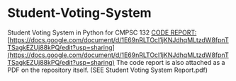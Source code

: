 # Student-Voting-System
Student Voting System in Python for CMPSC 132
[CODE REPORT:](https://docs.google.com/document/d/1E69nRLTOcl1jKNJdhqMLtzdW8fpnTTSagkEZUj88kPQ/edit?usp=sharing)
[https://docs.google.com/document/d/1E69nRLTOcl1jKNJdhqMLtzdW8fpnTTSagkEZUj88kPQ/edit?usp=sharing](https://docs.google.com/document/d/1E69nRLTOcl1jKNJdhqMLtzdW8fpnTTSagkEZUj88kPQ/edit?usp=sharing)
The code report is also attached as a PDF on the repository itself. (SEE Student Voting System Report.pdf)
